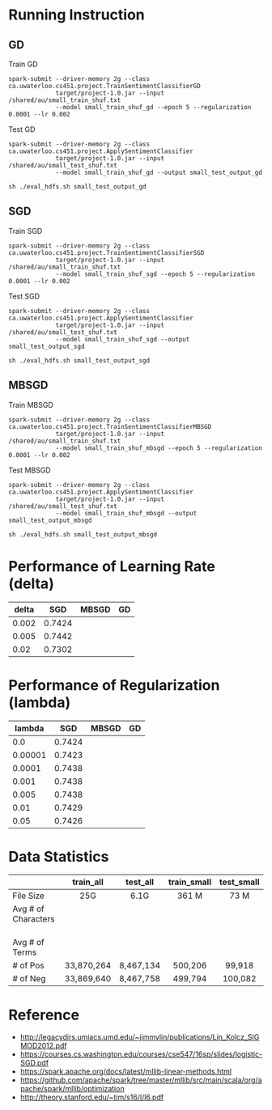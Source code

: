 # Running Instruction

## GD

Train GD
```
spark-submit --driver-memory 2g --class ca.uwaterloo.cs451.project.TrainSentimentClassifierGD 
             target/project-1.0.jar --input /shared/au/small_train_shuf.txt 
             --model small_train_shuf_gd --epoch 5 --regularization 0.0001 --lr 0.002
```
Test GD
```
spark-submit --driver-memory 2g --class ca.uwaterloo.cs451.project.ApplySentimentClassifier 
             target/project-1.0.jar --input /shared/au/small_test_shuf.txt 
             --model small_train_shuf_gd --output small_test_output_gd 

sh ./eval_hdfs.sh small_test_output_gd
 ```
 
## SGD 

Train SGD
```
spark-submit --driver-memory 2g --class ca.uwaterloo.cs451.project.TrainSentimentClassifierSGD
             target/project-1.0.jar --input /shared/au/small_train_shuf.txt 
             --model small_train_shuf_sgd --epoch 5 --regularization 0.0001 --lr 0.002
```

Test SGD
```
spark-submit --driver-memory 2g --class ca.uwaterloo.cs451.project.ApplySentimentClassifier 
             target/project-1.0.jar --input /shared/au/small_test_shuf.txt 
             --model small_train_shuf_sgd --output small_test_output_sgd 

sh ./eval_hdfs.sh small_test_output_sgd
```
 
 ## MBSGD
 
 Train MBSGD
```
spark-submit --driver-memory 2g --class ca.uwaterloo.cs451.project.TrainSentimentClassifierMBSGD 
             target/project-1.0.jar --input /shared/au/small_train_shuf.txt 
             --model small_train_shuf_mbsgd --epoch 5 --regularization 0.0001 --lr 0.002
```
Test MBSGD
```
spark-submit --driver-memory 2g --class ca.uwaterloo.cs451.project.ApplySentimentClassifier 
             target/project-1.0.jar --input /shared/au/small_test_shuf.txt 
             --model small_train_shuf_mbsgd --output small_test_output_mbsgd 

sh ./eval_hdfs.sh small_test_output_mbsgd
 ```

# Performance of Learning Rate (delta) 

|     delta    | SGD         | MBSGD         | GD         |
| ------------- |:-------------:|:-------------:|:-------------:|
|   0.002    | 0.7424 | 
|   0.005    | 0.7442 | 
|   0.02    | 0.7302 | 



# Performance of Regularization (lambda)

|     lambda    | SGD         | MBSGD         | GD         |
| ------------- |:-------------:|:-------------:|:-------------:|
|   0.0    | 0.7424 |
|   0.00001    | 0.7423 |
|   0.0001    | 0.7438 |
|   0.001    | 0.7438 |
|   0.005    | 0.7438 |
|   0.01    | 0.7429 |
|   0.05    | 0.7426 |


# Data Statistics

|         | train_all           | test_all  | train_small           | test_small  |
| ------------- |:-------------:|:-----:|:-----:|:-----:|
| File Size      | 25G | 6.1G | 361 M| 73 M|
| Avg \# of Characters     |  |  | | |
| Avg \# of Terms     |  |  | | |
| \# of Pos       | 33,870,264 | 8,467,134 | 500,206 | 99,918 |
| \# of Neg      | 33,869,640   |   8,467,758 | 499,794 | 100,082 |


# Reference

* http://legacydirs.umiacs.umd.edu/~jimmylin/publications/Lin_Kolcz_SIGMOD2012.pdf
* https://courses.cs.washington.edu/courses/cse547/16sp/slides/logistic-SGD.pdf
* https://spark.apache.org/docs/latest/mllib-linear-methods.html
* https://github.com/apache/spark/tree/master/mllib/src/main/scala/org/apache/spark/mllib/optimization
* http://theory.stanford.edu/~tim/s16/l/l6.pdf

